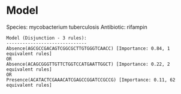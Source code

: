 
# Model

Species: mycobacterium tuberculosis
Antibiotic: rifampin

```
Model (Disjunction - 3 rules):
------------------------------
Absence(AGCGCCGACAGTCGGCGCTTGTGGGTCAACC) [Importance: 0.84, 1 equivalent rules]
OR
Absence(ACAGCGGGTTGTTCTGGTCCATGAATTGGCT) [Importance: 0.22, 2 equivalent rules]
OR
Presence(ACATACTCGAAACATCGAGCCGGATCCGCCG) [Importance: 0.11, 62 equivalent rules]

```

